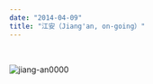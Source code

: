 ```yaml
---
date: "2014-04-09"
title: "江安（Jiang'an, on-going）"
---
```

<br>

![jiang-an0000](/img/portfolio/jiang-an/jiang-an0000.jpg)